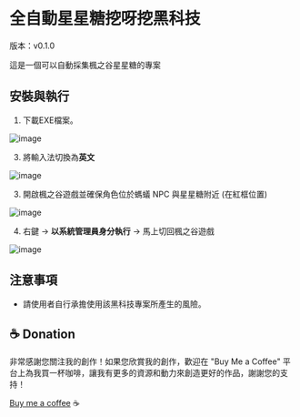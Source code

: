 # 全自動星星糖挖呀挖黑科技

版本：v0.1.0

這是一個可以自動採集楓之谷星星糖的專案

## 安裝與執行

1. 下載EXE檔案。

![image](https://github.com/mitchhuang777/MapleStarCandayHarvest/assets/79703512/4e03ad72-b379-4a1b-9728-3cbd78a97452)

3. 將輸入法切換為**英文**
 
![image](https://github.com/mitchhuang777/MapleStarCandayHarvest/assets/79703512/7c6af1b4-ac41-4fec-a1bb-91653476cd9e)

3. 開啟楓之谷遊戲並確保角色位於螞蟻 NPC 與星星糖附近 (在紅框位置)

![image](https://github.com/mitchhuang777/MapleStarCandayHarvest/assets/79703512/61b7f3c4-5f85-46fe-be87-bc9a0295a2e7)

4. 右鍵 -> **以系統管理員身分執行** -> 馬上切回楓之谷遊戲


![image](https://github.com/mitchhuang777/MapleStarCandayHarvest/assets/79703512/ae41a70d-f996-4143-b2c9-40ee88ebc9ce)

## 注意事項

- 請使用者自行承擔使用該黑科技專案所產生的風險。

## ☕ Donation
非常感謝您關注我的創作！如果您欣賞我的創作，歡迎在 "Buy Me a Coffee" 平台上為我買一杯咖啡，讓我有更多的資源和動力來創造更好的作品，謝謝您的支持！
 
[Buy me a coffee](https://www.buymeacoffee.com/huangmitch) ☕

